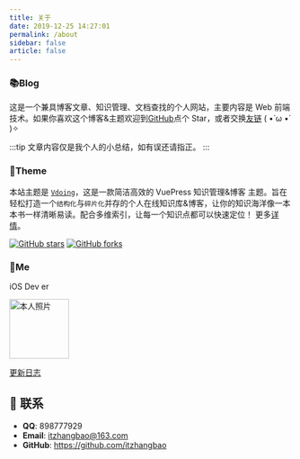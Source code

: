 ```yaml
---
title: 关于
date: 2019-12-25 14:27:01
permalink: /about
sidebar: false
article: false
---
```


### 📚Blog

这是一个兼具博客文章、知识管理、文档查找的个人网站，主要内容是 Web 前端技术。如果你喜欢这个博客&主题欢迎到[GitHub](https://github.com/itzhangbao)点个 Star，或者交换[友链](/friends/) ( •̀ ω •́ )✧

:::tip
文章内容仅是我个人的小总结，如有误还请指正。
:::

### 🎨Theme

本站主题是 [`Vdoing`](https://github.com/itzhangbao)，这是一款简洁高效的 VuePress 知识管理&博客 主题。旨在轻松打造一个`结构化`与`碎片化`并存的个人在线知识库&博客，让你的知识海洋像一本本书一样清晰易读。配合多维索引，让每一个知识点都可以快速定位！ 更多[详情](https://github.com/itzhangbao)。

<a href="https://github.com/itzhangbao" target="_blank"><img src='https://img.shields.io/github/stars/itzhangbao' alt='GitHub stars' class="no-zoom"></a>
<a href="https://github.com/itzhangbao" target="_blank"><img src='https://img.shields.io/github/forks/itzhangbao' alt='GitHub forks' class="no-zoom"></a>

### 🐼Me

iOS Dev er

<img src='https://cdn.jsdelivr.net/gh/itzhangbao/supplies/img/logo_00.png' alt='本人照片' style="width:106px;">

[更新日志](https://github.com/itzhangbao)

## :email: 联系

- **QQ**: <a :href="qqUrl" class='qq'>898777929</a>
- **Email**: <a href="mailto:itzhangbao@163.com">itzhangbao@163.com</a>
- **GitHub**: <https://github.com/itzhangbao>

<script>
  export default {
    data(){
      return {
        qqUrl: 'tencent://message/?uin=898777929&Site=&Menu=yes' 
      }
    },
    mounted(){
      const flag =  navigator.userAgent.match(/(phone|pad|pod|iPhone|iPod|ios|iPad|Android|Mobile|BlackBerry|IEMobile|MQQBrowser|JUC|Fennec|wOSBrowser|BrowserNG|WebOS|Symbian|Windows Phone)/i);
      if(flag){
        this.qqUrl = 'mqqwpa://im/chat?chat_type=wpa&uin=898777929&version=1&src_type=web&web_src=oicqzone.com'
      }
    }
  }
</script>
